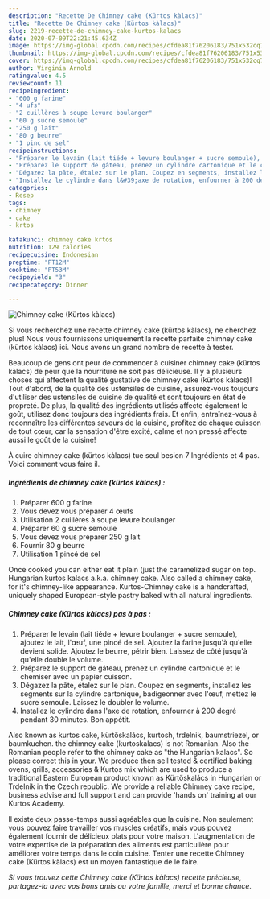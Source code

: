 ```yaml
---
description: "Recette De Chimney cake (Kürtos kàlacs)"
title: "Recette De Chimney cake (Kürtos kàlacs)"
slug: 2219-recette-de-chimney-cake-kurtos-kalacs
date: 2020-07-09T22:21:45.634Z
image: https://img-global.cpcdn.com/recipes/cfdea81f76206183/751x532cq70/chimney-cake-kurtos-kalacs-photo-principale-de-la-recette.jpg
thumbnail: https://img-global.cpcdn.com/recipes/cfdea81f76206183/751x532cq70/chimney-cake-kurtos-kalacs-photo-principale-de-la-recette.jpg
cover: https://img-global.cpcdn.com/recipes/cfdea81f76206183/751x532cq70/chimney-cake-kurtos-kalacs-photo-principale-de-la-recette.jpg
author: Virginia Arnold
ratingvalue: 4.5
reviewcount: 11
recipeingredient:
- "600 g farine"
- "4 ufs"
- "2 cuillères à soupe levure boulanger"
- "60 g sucre semoule"
- "250 g lait"
- "80 g beurre"
- "1 pinc de sel"
recipeinstructions:
- "Préparer le levain (lait tiéde + levure boulanger + sucre semoule), ajoutez le lait, l&#39;œuf, une pincé de sel. Ajoutez la farine jusqu&#39;à qu&#39;elle devient solide. Ajoutez le beurre, pétrir bien. Laissez de côté jusqu&#39;à qu&#39;elle double le volume."
- "Préparez le support de gâteau, prenez un cylindre cartonique et le chemiser avec un papier cuisson."
- "Dégazez la pâte, étalez sur le plan. Coupez en segments, installez les segments sur la cylindre cartonique, badigeonner avec l&#39;œuf, mettez le sucre semoule. Laissez le doubler le volume."
- "Installez le cylindre dans l&#39;axe de rotation, enfourner à 200 degré pendant 30 minutes. Bon appétit."
categories:
- Resep
tags:
- chimney
- cake
- krtos

katakunci: chimney cake krtos 
nutrition: 129 calories
recipecuisine: Indonesian
preptime: "PT12M"
cooktime: "PT53M"
recipeyield: "3"
recipecategory: Dinner

---
```



![Chimney cake (Kürtos kàlacs)](https://img-global.cpcdn.com/recipes/cfdea81f76206183/751x532cq70/chimney-cake-kurtos-kalacs-photo-principale-de-la-recette.jpg)

Si vous recherchez une recette chimney cake (kürtos kàlacs), ne cherchez plus! Nous vous fournissons uniquement la recette parfaite chimney cake (kürtos kàlacs) ici. Nous avons un grand nombre de recette à tester.

Beaucoup de gens ont peur de commencer à cuisiner chimney cake (kürtos kàlacs) de peur que la nourriture ne soit pas délicieuse. Il y a plusieurs choses qui affectent la qualité gustative de chimney cake (kürtos kàlacs)! Tout d'abord, de la qualité des ustensiles de cuisine, assurez-vous toujours d'utiliser des ustensiles de cuisine de qualité et sont toujours en état de propreté. De plus, la qualité des ingrédients utilisés affecte également le goût, utilisez donc toujours des ingrédients frais. Et enfin, entraînez-vous à reconnaître les différentes saveurs de la cuisine, profitez de chaque cuisson de tout cœur, car la sensation d'être excité, calme et non pressé affecte aussi le goût de la cuisine!

<!--inarticleads1-->

À cuire chimney cake (kürtos kàlacs) tue seul besion 7 Ingrédients et 4 pas. Voici comment vous faire il.

##### Ingrédients de chimney cake (kürtos kàlacs) :

1. Préparer 600 g farine
1. Vous devez vous préparer 4 œufs
1. Utilisation 2 cuillères à soupe levure boulanger
1. Préparer 60 g sucre semoule
1. Vous devez vous préparer 250 g lait
1. Fournir 80 g beurre
1. Utilisation 1 pincé de sel


Once cooked you can either eat it plain (just the caramelized sugar on top. Hungarian kurtos kalacs a.k.a. chimney cake. Also called a chimney cake, for it&#39;s chimney-like appearance. Kurtos-Chimney cake is a handcrafted, uniquely shaped European-style pastry baked with all natural ingredients. 

<!--inarticleads2-->

##### Chimney cake (Kürtos kàlacs) pas à pas :

1. Préparer le levain (lait tiéde + levure boulanger + sucre semoule), ajoutez le lait, l&#39;œuf, une pincé de sel. Ajoutez la farine jusqu&#39;à qu&#39;elle devient solide. Ajoutez le beurre, pétrir bien. Laissez de côté jusqu&#39;à qu&#39;elle double le volume.
1. Préparez le support de gâteau, prenez un cylindre cartonique et le chemiser avec un papier cuisson.
1. Dégazez la pâte, étalez sur le plan. Coupez en segments, installez les segments sur la cylindre cartonique, badigeonner avec l&#39;œuf, mettez le sucre semoule. Laissez le doubler le volume.
1. Installez le cylindre dans l&#39;axe de rotation, enfourner à 200 degré pendant 30 minutes. Bon appétit.


Also known as kurtos cake, kürtőskalács, kurtosh, trdelnik, baumstriezel, or baumkuchen. the chimney cake (kurtoskalacs) is not Romanian. Also the Romanian people refer to the chimney cake as &#34;the Hungarian kalacs&#34;. So please correct this in your. We produce then sell tested &amp; certified baking ovens, grills, accessories &amp; Kurtos mix which are used to produce a traditional Eastern European product known as Kürtőskalács in Hungarian or Trdelnik in the Czech republic. We provide a reliable Chimney cake recipe, business advise and full support and can provide &#39;hands on&#39; training at our Kurtos Academy. 

<!--inarticleads1-->

<p>
Il existe deux passe-temps aussi agréables que la cuisine. Non seulement vous pouvez faire travailler vos muscles créatifs, mais vous pouvez également fournir de délicieux plats pour votre maison. L'augmentation de votre expertise de la préparation des aliments est particulière pour améliorer votre temps dans le coin cuisine. Tenter une recette Chimney cake (Kürtos kàlacs) est un moyen fantastique de le faire.
</p>

<p>
<i>Si vous trouvez cette Chimney cake (Kürtos kàlacs) recette précieuse, partagez-la avec vos bons amis ou votre famille, merci et bonne chance.</i>
</p>
